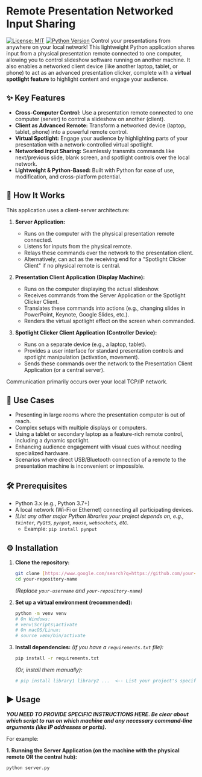 # Remote Presentation Networked Input Sharing

[![License: MIT](https://img.shields.io/badge/License-MIT-yellow.svg)](https://opensource.org/licenses/MIT) [![Python Version](https://img.shields.io/badge/python-3.x-blue.svg)]() Control your presentations from anywhere on your local network! This lightweight Python application shares input from a physical presentation remote connected to one computer, allowing you to control slideshow software running on another machine. It also enables a networked client device (like another laptop, tablet, or phone) to act as an advanced presentation clicker, complete with a **virtual spotlight feature** to highlight content and engage your audience.

## ✨ Key Features

* **Cross-Computer Control:** Use a presentation remote connected to one computer (server) to control a slideshow on another (client).
* **Client as Advanced Remote:** Transform a networked device (laptop, tablet, phone) into a powerful remote control.
* **Virtual Spotlight:** Engage your audience by highlighting parts of your presentation with a network-controlled virtual spotlight.
* **Networked Input Sharing:** Seamlessly transmits commands like next/previous slide, blank screen, and spotlight controls over the local network.
* **Lightweight & Python-Based:** Built with Python for ease of use, modification, and cross-platform potential.

## 🚀 How It Works

This application uses a client-server architecture:

1.  **Server Application:**
    * Runs on the computer with the physical presentation remote connected.
    * Listens for inputs from the physical remote.
    * Relays these commands over the network to the presentation client.
    * Alternatively, can act as the receiving end for a "Spotlight Clicker Client" if no physical remote is central.

2.  **Presentation Client Application (Display Machine):**
    * Runs on the computer displaying the actual slideshow.
    * Receives commands from the Server Application or the Spotlight Clicker Client.
    * Translates these commands into actions (e.g., changing slides in PowerPoint, Keynote, Google Slides, etc.).
    * Renders the virtual spotlight effect on the screen when commanded.

3.  **Spotlight Clicker Client Application (Controller Device):**
    * Runs on a separate device (e.g., a laptop, tablet).
    * Provides a user interface for standard presentation controls and spotlight manipulation (activation, movement).
    * Sends these commands over the network to the Presentation Client Application (or a central server).

Communication primarily occurs over your local TCP/IP network.

## 🎯 Use Cases

* Presenting in large rooms where the presentation computer is out of reach.
* Complex setups with multiple displays or computers.
* Using a tablet or secondary laptop as a feature-rich remote control, including a dynamic spotlight.
* Enhancing audience engagement with visual cues without needing specialized hardware.
* Scenarios where direct USB/Bluetooth connection of a remote to the presentation machine is inconvenient or impossible.

## 🛠️ Prerequisites

* Python 3.x (e.g., Python 3.7+)
* A local network (Wi-Fi or Ethernet) connecting all participating devices.
* _[List any other major Python libraries your project depends on, e.g., `tkinter`, `PyQt5`, `pynput`, `mouse`, `websockets`, etc._
    * Example: `pip install pynput`

## ⚙️ Installation

1.  **Clone the repository:**
    ```bash
    git clone [https://www.google.com/search?q=https://github.com/your-username/your-repository-name.git](https://www.google.com/search?q=https://github.com/your-username/your-repository-name.git)
    cd your-repository-name
    ```
    _(Replace `your-username` and `your-repository-name`)_

2.  **Set up a virtual environment (recommended):**
    ```bash
    python -m venv venv
    # On Windows:
    # venv\Scripts\activate
    # On macOS/Linux:
    # source venv/bin/activate
    ```

3.  **Install dependencies:**
    _(If you have a `requirements.txt` file):_
    ```bash
    pip install -r requirements.txt
    ```
    _(Or, install them manually):_
    ```bash
    # pip install library1 library2 ...  <-- List your project's specific libraries here
    ```

## ▶️ Usage

_**YOU NEED TO PROVIDE SPECIFIC INSTRUCTIONS HERE. Be clear about which script to run on which machine and any necessary command-line arguments (like IP addresses or ports).**_

For example:

**1. Running the Server Application (on the machine with the physical remote OR the central hub):**
   ```bash
   python server.py
